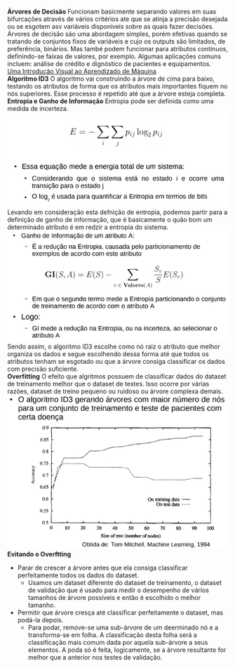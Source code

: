 **Árvores de Decisão**
Funcionam basicmente separando valores em suas bifurcações através de vários critérios ate que se atinja a precisão desejada ou se esgotem asv variáveis disponíveis sobre as quais fazer decisões. Árvores de decisão são uma abordagem simples, porém efetivas quando se tratando de conjuntos fixos de variáveis e cujo os outputs são limitados, de preferência, binários. Mas també podem funcionar para atributos contínuos, definindo-se faixas de valores, por exemplo.
Algumas aplicações comuns incluem: análise de crédito e dignóstico de pacientes e equipamentos.\
[Uma Introdução Visual ao Aprendizado de Máquina](http://www.r2d3.us/uma-introducao-visual-ao-aprendizado-de-maquina-1/)\
**Algoritmo ID3**
O algoritmo vai construindo a árvore de cima para baixo, testando os atributos de forma que os atributos mais importantes fiquem no nós superiores. Esse processo é repetido até que a árvore esteja completa.\
**Entropia e Ganho de Informação**
Entropia pode ser definida como uma medida de incerteza.
![Equação da Entropia](https://raw.githubusercontent.com/LinuxUserIRS/Notes/master/SI/Resources/Entropia.png)\
Levando em consideração esta defnição de entropia, podemos partir para a definição de ganho de informação, que é basicamente o quão bom um determinado atributo é em redzir a entropia do sistema.
![Ganho de Entropia](https://raw.githubusercontent.com/LinuxUserIRS/Notes/master/SI/Resources/GanhoDeEntropia.png)\
Sendo assim, o algoritmo ID3 escolhe como nó raiz o atributo que melhor organiza os dados e segue escolhendo dessa forma até que todos os atributos tenham se esgotado ou que a árvore consiga classificar os dados com precisão suficiente.\
**Overfitting**
O efeito que algritmos possuem de classificar dados do dataset de treinamento melhor que o dataset de testes. Isso ocorre por várias razões, dataset de treino pequeno ou ruidoso ou árvore complexa demais.
![Ganho de Entropia](https://raw.githubusercontent.com/LinuxUserIRS/Notes/master/SI/Resources/Overfitting.png)\
**Evitando o Overftting**
- Parar de crescer a árvore antes que ela consiga classificar perfeitamente todos os dados do dataset.
  - Usamos um dataset diferente do dataset de treinamento, o dataset de validação que é usado para medir o desempenho de vários tamanhos de árvore possíveis e então é escolhido o melhor tamanho.
- Permitir que árvore cresça até classificar perfeitamente o dataset, mas podá-la depois.
  - Para podar, remove-se uma sub-árvore de um deerminado nó e a transforma-se em folha. A classificação desta folha será a classificação mais comum dada por aquela sub-árvore a seus elementos. A poda só é feita, logicamente, se a árvore resultante for melhor que a anterior nos testes de validação.
